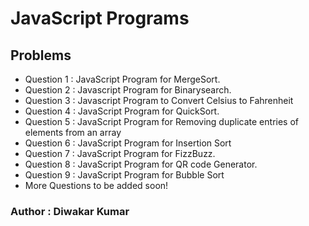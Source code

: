 # JavaScript Programs

## Problems

- Question 1 : JavaScript Program for MergeSort.
- Question 2 : Javascript Program for Binarysearch.
- Question 3 : Javascript Program to Convert Celsius to Fahrenheit
- Question 4 : JavaScript Program for QuickSort.
- Question 5 : JavaScript Program for Removing duplicate entries of elements from an array
- Question 6 : JavaScript Program for Insertion Sort
- Question 7 : JavaScript Program for FizzBuzz.
- Question 8 : JavaScript Program for QR code Generator.
- Question 9 : JavaScript Program for Bubble Sort
- More Questions to be added soon!

### Author : Diwakar Kumar



  
